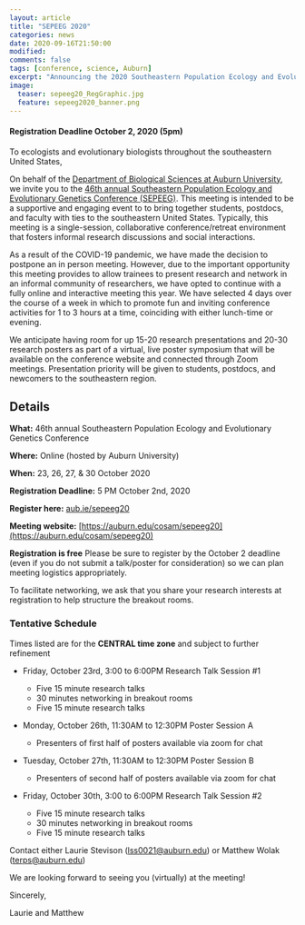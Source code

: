 ```yaml
---
layout: article
title: "SEPEEG 2020"
categories: news
date: 2020-09-16T21:50:00
modified:
comments: false
tags: [conference, science, Auburn]
excerpt: "Announcing the 2020 Southeastern Population Ecology and Evolutionary Genetics Conference"
image:
  teaser: sepeeg20_RegGraphic.jpg
  feature: sepeeg2020_banner.png 
---
```



#### Registration Deadline October 2, 2020 (5pm)

To ecologists and evolutionary biologists throughout the southeastern United States,

On behalf of the [Department of Biological Sciences at Auburn University](http://www.auburn.edu/cosam/departments/biology/), we invite you to the [46th annual Southeastern Population Ecology and Evolutionary Genetics Conference (SEPEEG)](https://auburn.edu/cosam/sepeeg20). This meeting is intended to be a supportive and engaging event to to bring together students, postdocs, and faculty with ties to the southeastern United States. Typically, this meeting is a single-session, collaborative conference/retreat environment that fosters informal research discussions and social interactions.

As a result of the COVID-19 pandemic, we have made the decision to postpone an in person meeting. However, due to the important opportunity this meeting provides to allow trainees to present research and network in an informal community of researchers, we have opted to continue with a fully online and interactive meeting this year. We have selected 4 days over the course of a week in which to promote fun and inviting conference activities for 1 to 3 hours at a time, coinciding with either lunch-time or evening.

We anticipate having room for up 15-20 research presentations and 20-30 research posters as part of a virtual, live poster symposium that will be available on the conference website and connected through Zoom meetings. Presentation priority will be given to students, postdocs, and newcomers to the southeastern region.


## Details
__What:__ 46th annual Southeastern Population Ecology and Evolutionary Genetics Conference

__Where:__ Online (hosted by Auburn University)

__When:__ 23, 26, 27, & 30 October 2020


__Registration Deadline:__ 5 PM October 2nd, 2020

__Register here:__ [aub.ie/sepeeg20](aub.ie/sepeeg20)

__Meeting website:__ [https://auburn.edu/cosam/sepeeg20](https://auburn.edu/cosam/sepeeg20)

__Registration is free__ Please be sure to register by the October 2 deadline (even if you do not submit a talk/poster for consideration) so we can plan meeting logistics appropriately.

To facilitate networking, we ask that you share your research interests at registration to help structure the breakout rooms. 

### Tentative Schedule
Times listed are for the __CENTRAL time zone__ and subject to further refinement

  - Friday, October 23rd, 3:00 to 6:00PM Research Talk Session #1
    - Five 15 minute research talks
    - 30 minutes networking in breakout rooms
    - Five 15 minute research talks

  - Monday, October 26th, 11:30AM to 12:30PM Poster Session A
    - Presenters of first half of posters available via zoom for chat 

  - Tuesday, October 27th, 11:30AM to 12:30PM Poster Session B
    - Presenters of second half of posters available via zoom for chat 

  - Friday, October 30th, 3:00 to 6:00PM Research Talk Session #2
    - Five 15 minute research talks
    - 30 minutes networking in breakout rooms
    - Five 15 minute research talks


Contact either Laurie Stevison (lss0021@auburn.edu) or Matthew Wolak (terps@auburn.edu)

We are looking forward to seeing you (virtually) at the meeting!

Sincerely,

Laurie and Matthew

